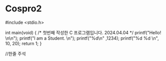 # Cospro2
#include <stdio.h>

int main(void)
{
	/*
	  첫번째 작성한 C 프로그램입니다.
	  2024.04.04
	*/
	printf("Hello!   \n\n");
	printf("I am a Student. \n");
	printf("%d\n" ,1234);
	printf("%d  %d \n", 10, 20);
	return 1;
}

//한줄 주석 
